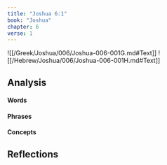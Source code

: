 ```yaml
---
title: "Joshua 6:1"
book: "Joshua"
chapter: 6
verse: 1
---
```

![[/Greek/Joshua/006/Joshua-006-001G.md#Text]]
![[/Hebrew/Joshua/006/Joshua-006-001H.md#Text]]

## Analysis

#### Words

#### Phrases

#### Concepts

## Reflections

